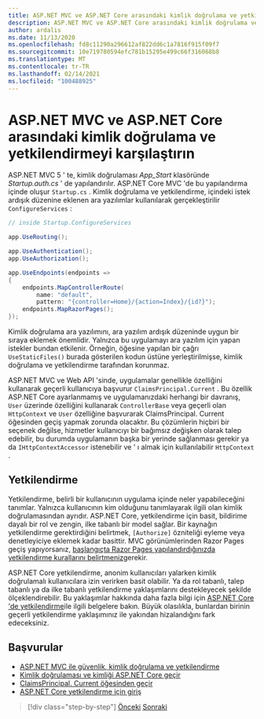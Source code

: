 ```yaml
---
title: ASP.NET MVC ve ASP.NET Core arasındaki kimlik doğrulama ve yetkilendirmeyi karşılaştırın
description: ASP.NET MVC ve ASP.NET Core arasındaki kimlik doğrulama ve yetkilendirme farklılıkları Özeti.
author: ardalis
ms.date: 11/13/2020
ms.openlocfilehash: fd8c11290a296612af822dd6c1a7816f915f09f7
ms.sourcegitcommit: 10e719780594efc781b15295e499c66f316068b8
ms.translationtype: MT
ms.contentlocale: tr-TR
ms.lasthandoff: 02/14/2021
ms.locfileid: "100488925"
---
```

# <a name="compare-authentication-and-authorization-between-aspnet-mvc-and-aspnet-core"></a>ASP.NET MVC ve ASP.NET Core arasındaki kimlik doğrulama ve yetkilendirmeyi karşılaştırın

ASP.NET MVC 5 ' te, kimlik doğrulaması *App_Start* klasöründe *Startup.auth.cs* ' de yapılandırılır. ASP.NET Core MVC 'de bu yapılandırma içinde oluşur `Startup.cs` . Kimlik doğrulama ve yetkilendirme, içindeki istek ardışık düzenine eklenen ara yazılımlar kullanılarak gerçekleştirilir `ConfigureServices` :

```csharp
// inside Startup.ConfigureServices

app.UseRouting();

app.UseAuthentication();
app.UseAuthorization();

app.UseEndpoints(endpoints =>
{
    endpoints.MapControllerRoute(
        name: "default",
        pattern: "{controller=Home}/{action=Index}/{id?}");
    endpoints.MapRazorPages();
});
```

Kimlik doğrulama ara yazılımını, ara yazılım ardışık düzeninde uygun bir sıraya eklemek önemlidir. Yalnızca bu uygulamayı ara yazılım için yapan istekler bundan etkilenir. Örneğin, öğesine yapılan bir çağrı `UseStaticFiles()` burada gösterilen kodun üstüne yerleştirilmişse, kimlik doğrulama ve yetkilendirme tarafından korunmaz.

ASP.NET MVC ve Web API 'sinde, uygulamalar genellikle özelliğini kullanarak geçerli kullanıcıya başvurur `ClaimsPrincipal.Current` . Bu özellik ASP.NET Core ayarlanmamış ve uygulamanızdaki herhangi bir davranış, [](https://docs.microsoft.com/aspnet/core/migration/claimsprincipal-current) `User` üzerinde özelliğini kullanarak `ControllerBase` veya geçerli olan `HttpContext` ve `User` özelliğine başvurarak ClaimsPrincipal. Current öğesinden geçiş yapmak zorunda olacaktır. Bu çözümlerin hiçbiri bir seçenek değilse, hizmetler kullanıcıyı bir bağımsız değişken olarak talep edebilir, bu durumda uygulamanın başka bir yerinde sağlanması gerekir ya da `IHttpContextAccessor` istenebilir ve ' ı almak için kullanılabilir `HttpContext` .

## <a name="authorization"></a>Yetkilendirme

Yetkilendirme, belirli bir kullanıcının uygulama içinde neler yapabileceğini tanımlar. Yalnızca kullanıcının kim olduğunu tanımlayarak ilgili olan kimlik doğrulamasından ayrıdır. ASP.NET Core, yetkilendirme için basit, bildirime dayalı bir rol ve zengin, ilke tabanlı bir model sağlar. Bir kaynağın yetkilendirme gerektirdiğini belirtmek, `[Authorize]` özniteliği eyleme veya denetleyiciye eklemek kadar basittir. MVC görünümlerinden Razor Pages geçiş yapıyorsanız, [başlangıçta Razor Pages yapılandırdığınızda yetkilendirme kurallarını belirtmeniz](https://docs.microsoft.com/aspnet/core/security/authorization/razor-pages-authorization)gerekir.

ASP.NET Core yetkilendirme, anonim kullanıcıları yalarken kimlik doğrulamalı kullanıcılara izin verirken basit olabilir. Ya da rol tabanlı, talep tabanlı ya da ilke tabanlı yetkilendirme yaklaşımlarını destekleyecek şekilde ölçeklendirebilir. Bu yaklaşımlar hakkında daha fazla bilgi için [ASP.NET Core 'de yetkilendirme](https://docs.microsoft.com/aspnet/core/security/authorization/introduction)ile ilgili belgelere bakın. Büyük olasılıkla, bunlardan birinin geçerli yetkilendirme yaklaşımınız ile yakından hizalandığını fark edeceksiniz.

## <a name="references"></a>Başvurular

- [ASP.NET MVC ile güvenlik, kimlik doğrulama ve yetkilendirme](https://docs.microsoft.com/aspnet/mvc/overview/security/)
- [Kimlik doğrulaması ve kimliği ASP.NET Core geçir](https://docs.microsoft.com/aspnet/mvc/overview/security/)
- [ClaimsPrincipal. Current öğesinden geçir](https://docs.microsoft.com/aspnet/core/migration/claimsprincipal-current)
- [ASP.NET Core yetkilendirme için giriş](https://docs.microsoft.com/aspnet/core/security/authorization/introduction)

>[!div class="step-by-step"]
>[Önceki](webapi-differences.md) 
> [Sonraki](identity-differences.md)

